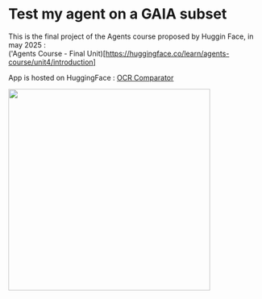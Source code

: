# Test my agent on a GAIA subset

This is the final project of the Agents course proposed by Huggin Face, in may 2025 :  
('Agents Course - Final Unit)[https://huggingface.co/learn/agents-course/unit4/introduction]

App is hosted on HuggingFace : [OCR Comparator](https://huggingface.co/spaces/Loren/Streamlit_OCR_comparator)


<img src="DALL·E 2025-04-20 18.07.17.jpeg" width="400"/>
